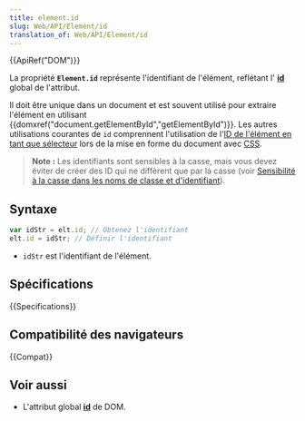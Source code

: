 ```yaml
---
title: element.id
slug: Web/API/Element/id
translation_of: Web/API/Element/id
---
```


{{ApiRef("DOM")}}

La propriété **`Element.id`** représente l'identifiant de l'élément, reflétant l' **[id](/fr/docs/Web/HTML/Attributs_universels/id)** global de l'attribut.

Il doit être unique dans un document et est souvent utilisé pour extraire l'élément en utilisant {{domxref("document.getElementById","getElementById")}}. Les autres utilisations courantes de `id` comprennent l'utilisation de l'[ID de l'élément en tant que sélecteur](/fr/docs/Web/CSS/Sélecteurs_d_ID) lors de la mise en forme du document avec [CSS](/fr/docs/Web/CSS).

> **Note :** Les identifiants sont sensibles à la casse, mais vous devez éviter de créer des ID qui ne diffèrent que par la casse (voir [Sensibilité à la casse dans les noms de classe et d'identifiant](/fr/docs/Archive/Case_Sensitivity_in_class_and_id_Names)).

## Syntaxe

```js
var idStr = elt.id; // Obtenez l'identifiant
elt.id = idStr; // Définir l'identifiant
```

- `idStr` est l'identifiant de l'élément.

## Spécifications

{{Specifications}}

## Compatibilité des navigateurs

{{Compat}}

## Voir aussi

- L'attribut global [**id**](/fr/docs/Web/HTML/Attributs_universels/id) de DOM.
